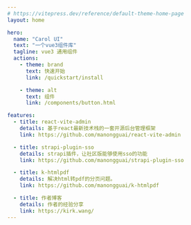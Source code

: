 ```yaml
---
# https://vitepress.dev/reference/default-theme-home-page
layout: home

hero:
  name: "Carol UI"
  text: "一个vue3组件库"
  tagline: vue3 通用组件
  actions:
    - theme: brand
      text: 快速开始
      link: /quickstart/install

    - theme: alt
      text: 组件
      link: /components/button.html

features:
  - title: react-vite-admin
    details: 基于react最新技术栈的一套开源后台管理框架
    link: https://github.com/manongguai/react-vite-admin

  - title: strapi-plugin-sso
    details: strapi插件，让社区版能够使用sso的功能
    link: https://github.com/manongguai/strapi-plugin-sso

  - title: k-htmlpdf
    details: 解决html转pdf的分页问题。
    link: https://github.com/manongguai/k-htmlpdf

  - title: 作者博客
    details: 作者的经验分享
    link: https://kirk.wang/
---
```

